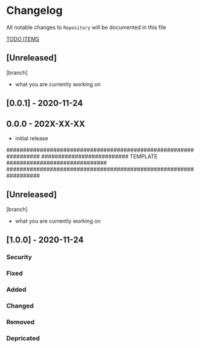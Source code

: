 # Changelog

All notable changes to `Repository` will be documented in this file

[TODO ITEMS](./docs/todo.md)

## [Unreleased] 
[branch]
- what you are currently working on
 
## [0.0.1] - 2020-11-24


## 0.0.0 - 202X-XX-XX

- initial release

##################################################################
########################## TEMPLATE ##############################
##################################################################

## [Unreleased] 
[branch]
- what you are currently working on
 
## [1.0.0] - 2020-11-24

### Security

### Fixed

### Added

### Changed

### Removed

### Depricated
